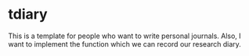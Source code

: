 # tdiary
This is a template for people who want to write personal journals. Also, I want to implement the function which we can record our research diary.
